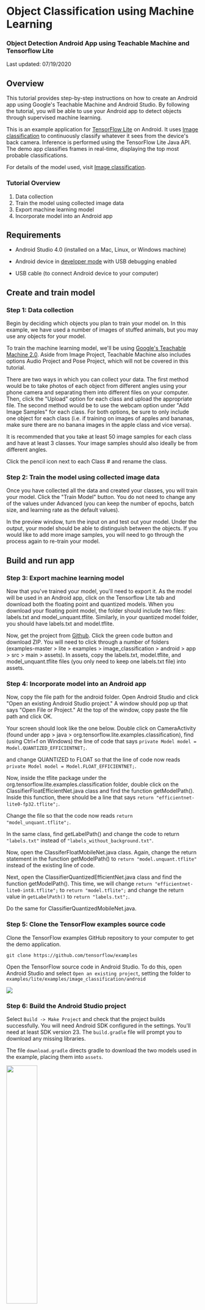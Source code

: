 # Object Classification using Machine Learning

### Object Detection Android App using Teachable Machine and Tensorflow Lite

Last updated: 07/19/2020

## Overview

This tutorial provides step-by-step instructions on how to create an Android app using Google's Teachable Machine and Android Studio. By following the tutorial, you will be able to use your Android app to detect objects through supervised machine learning. 

This is an example application for [TensorFlow Lite](https://tensorflow.org/lite) on Android. It uses [Image classification](https://www.tensorflow.org/lite/models/image_classification/overview) to continuously classify whatever it sees from the device's back camera. Inference is performed using the TensorFlow Lite Java API. The demo app classifies frames in real-time, displaying the top most probable classifications. 

<!-- TODO(b/124116863): Add app screenshot. -->

For details of the model used, visit [Image classification](https://www.tensorflow.org/lite/models/image_classification/overview).

### Tutorial Overview

1. Data collection
2. Train the model using collected image data
3. Export machine learning model
4. Incorporate model into an Android app <br />

## Requirements

*   Android Studio 4.0 (installed on a Mac, Linux, or Windows machine)

*   Android device in [developer mode](https://developer.android.com/studio/debug/dev-options) with USB debugging enabled

*   USB cable (to connect Android device to your computer)


## Create and train model

### Step 1: Data collection

Begin by deciding which objects you plan to train your model on. In this example, we have used a number of images of stuffed animals, but you may use any objects for your model. 

To train the machine learning model, we'll be using [Google's Teachable Machine 2.0](https://teachablemachine.withgoogle.com/train/image). Aside from Image Project, Teachable Machine also includes options Audio Project and Pose Project, which will not be covered in this tutorial.

There are two ways in which you can collect your data. The first method would be to take photos of each object from different angles using your phone camera and separating them into different files on your computer. Then, click the "Upload" option for each class and upload the appropriate file. The second method would be to use the webcam option under "Add Image Samples" for each class. For both options, be sure to only include one object for each class (i.e. if training on images of apples and bananas, make sure there are no banana images in the apple class and vice versa). 

It is recommended that you take at least 50 image samples for each class and have at least 3 classes. Your image samples should also ideally be from different angles.

Click the pencil icon next to each Class # and rename the class.


### Step 2: Train the model using collected image data

Once you have collected all the data and created your classes, you will train your model. Click the "Train Model" button. You do not need to change any of the values under Advanced (you can keep the number of epochs, batch size, and learning rate as the default values). 

In the preview window, turn the input on and test out your model. Under the output, your model should be able to distinguish between the objects. If you would like to add more image samples, you will need to go through the process again to re-train your model.


## Build and run app

### Step 3: Export machine learning model

Now that you've trained your model, you'll need to export it. As the model will be used in an Android app, click on the Tensorflow Lite tab and download both the floating point and quantized models. When you download your floating point model, the folder should include two files: labels.txt and model_unquant.tflite. Similarly, in your quantized model folder, you should have labels.txt and model.tflite. 

Now, get the project from [Github](https://github.com/tensorflow/examples). Click the green code button and download ZIP. You will need to click through a number of folders (examples-master > lite > examples > image_classification > android > app > src > main > assets). In assets, copy the labels.txt, model.tflite, and model_unquant.tflite files (you only need to keep one labels.txt file) into assets. 


### Step 4: Incorporate model into an Android app

Now, copy the file path for the android folder. Open Android Studio and click "Open an existing Android Studio project." A window should pop up that says "Open File or Project." At the top of the window, copy paste the file path and click OK. 

Your screen should look like the one below. Double click on CameraActivity (found under app > java > org.tensorflow.lite.examples.classification), find (using Ctrl+f on Windows) the line of code that says ``private Model model = Model.QUANTIZED_EFFICIENTNET;``.

and change QUANTIZED to FLOAT so that the line of code now reads ``private Model model = Model.FLOAT_EFFICIENTNET;``.

Now, inside the tflite package under the org.tensorflow.lite.examples.classification folder, double click on the ClassifierFloatEfficientNet.java class and find the function getModelPath(). Inside this function, there should be a line that says ``return "efficientnet-lite0-fp32.tflite";``.

Change the file so that the code now reads ``return "model_unquant.tflite";``.

In the same class, find getLabelPath() and change the code to return ``"labels.txt"`` instead of ``"labels_without_background.txt"``. 

Now, open the ClassiferFloatMobileNet.java class. Again, change the return statement in the function getModelPath() to ``return "model.unquant.tflite"`` instead of the existing line of code.

Next, open the ClassifierQuantizedEfficientNet.java class and find the function getModelPath(). This time, we will change ``return "efficientnet-lite0-int8.tflite";`` to ``return "model.tflite";`` and change the return value in ``getLabelPath()`` to ``return "labels.txt";``.

Do the same for ClassifierQuantizedMobileNet.java. 


### Step 5: Clone the TensorFlow examples source code

Clone the TensorFlow examples GitHub repository to your computer to get the demo
application.

```
git clone https://github.com/tensorflow/examples
```

Open the TensorFlow source code in Android Studio. To do this, open Android
Studio and select `Open an existing project`, setting the folder to
`examples/lite/examples/image_classification/android`

<img src="images/classifydemo_img1.png?raw=true" />

### Step 6: Build the Android Studio project

Select `Build -> Make Project` and check that the project builds successfully.
You will need Android SDK configured in the settings. You'll need at least SDK
version 23. The `build.gradle` file will prompt you to download any missing
libraries.

The file `download.gradle` directs gradle to download the two models used in the
example, placing them into `assets`.

<img src="images/classifydemo_img4.png?raw=true" style="width: 40%" />

<img src="images/classifydemo_img2.png?raw=true" style="width: 60%" />

<aside class="note"><b>Note:</b><p>`build.gradle` is configured to use
TensorFlow Lite's nightly build.</p><p>If you see a build error related to
compatibility with Tensorflow Lite's Java API (for example, `method X is
undefined for type Interpreter`), there has likely been a backwards compatible
change to the API. You will need to run `git pull` in the examples repo to
obtain a version that is compatible with the nightly build.</p></aside>

### Step 7: Install and run the app

Connect the Android device to the computer and be sure to approve any ADB
permission prompts that appear on your phone. Select `Run -> Run app.` Select
the deployment target in the connected devices to the device on which the app
will be installed. This will install the app on the device.

<img src="images/classifydemo_img5.png?raw=true" style="width: 60%" />

<img src="images/classifydemo_img6.png?raw=true" style="width: 70%" />

<img src="images/classifydemo_img7.png?raw=true" style="width: 40%" />

<img src="images/classifydemo_img8.png?raw=true" style="width: 80%" />

To test the app, open the app called `TFL Classify` on your device. When you run
the app the first time, the app will request permission to access the camera.
Re-installing the app may require you to uninstall the previous installations.

## Assets folder
_Do not delete the assets folder content_. If you explicitly deleted the
files, choose `Build -> Rebuild` to re-download the deleted model files into the
assets folder.
